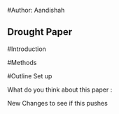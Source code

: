 #Author: Aandishah
## Drought Paper

#Introduction

#Methods

#Outline Set up

What do you think about this paper :

New Changes to see if this pushes

